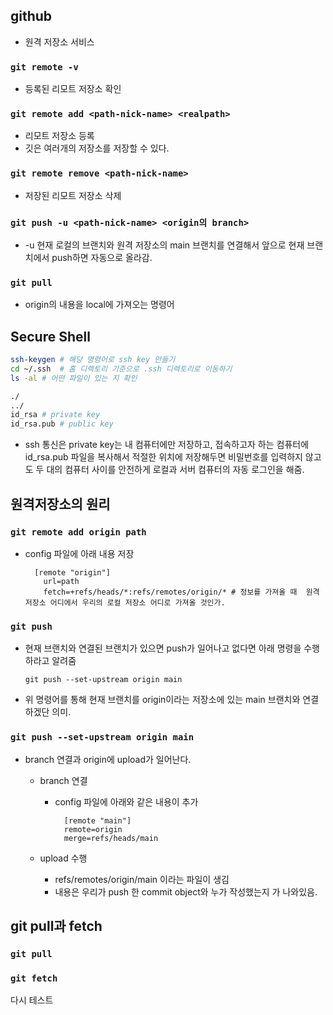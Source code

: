 ## github

- 원격 저장소 서비스

### `git remote -v`

- 등록된 리모트 저장소 확인

### `git remote add <path-nick-name> <realpath>`

- 리모트 저장소 등록
- 깃은 여러개의 저장소를 저장할 수 있다.

### `git remote remove <path-nick-name>`

- 저장된 리모트 저장소 삭제

### `git push -u <path-nick-name> <origin의 branch>`

- -u 현재 로컬의 브랜치와 원격 저장소의 main 브랜치를 연결해서 앞으로 현재 브랜치에서 push하면 자동으로 올라감.

### `git pull`

- origin의 내용을 local에 가져오는 명령어

## Secure Shell

```bash
ssh-keygen # 해당 명령어로 ssh key 만들기
cd ~/.ssh  # 홈 디렉토리 기준으로 .ssh 디렉토리로 이동하기
ls -al # 어떤 파일이 있는 지 확인

./
../
id_rsa # private key
id_rsa.pub # public key

```

- ssh 통신은 private key는 내 컴퓨터에만 저장하고, 접속하고자 하는 컴퓨터에 id_rsa.pub 파일을 복사해서 적절한 위치에 저장해두면 비밀번호를 입력하지 않고도 두 대의 컴퓨터 사이를 안전하게 로컬과 서버 컴퓨터의 자동 로그인을 해줌.

## 원격저장소의 원리

### `git remote add origin path`

- config 파일에 아래 내용 저장
  ```text
    [remote "origin"]
      url=path
      fetch=+refs/heads/*:refs/remotes/origin/* # 정보를 가져올 때  원격 저장소 어디에서 우리의 로컬 저장소 어디로 가져올 것인가.
  ```

### `git push`

- 현재 브랜치와 연결된 브랜치가 있으면 push가 일어나고 없다면 아래 명령을 수행하라고 알려줌

  ```text
  git push --set-upstream origin main
  ```

- 위 명령어를 통해 현재 브랜치를 origin이라는 저장소에 있는 main 브랜치와 연결하겠단 의미.

### `git push --set-upstream origin main`

- branch 연결과 origin에 upload가 일어난다.

  - branch 연결

    - config 파일에 아래와 같은 내용이 추가
      ```text
        [remote "main"]
        remote=origin
        merge=refs/heads/main
      ```

  - upload 수행
    - refs/remotes/origin/main 이라는 파일이 생김
    - 내용은 우리가 push 한 commit object와 누가 작성했는지 가 나와있음.

## git pull과 fetch

### `git pull`

### `git fetch`

다시 테스트
